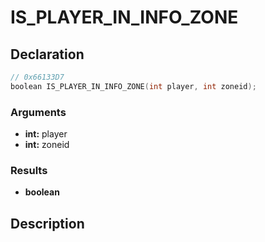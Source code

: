 # IS_PLAYER_IN_INFO_ZONE

## Declaration
```cpp
// 0x66133D7
boolean IS_PLAYER_IN_INFO_ZONE(int player, int zoneid);
```

### Arguments
- **int:** player
- **int:** zoneid

### Results
- **boolean**

## Description
